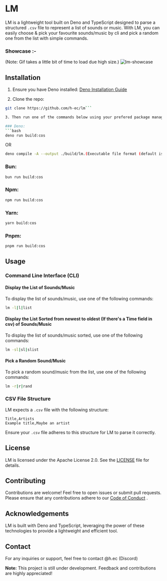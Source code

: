 # LM

LM is a lightweight tool built on Deno and TypeScript designed to parse a structured `.csv` file to represent a list of sounds or music. With LM, you can easily choose & pick your favourite sounds/music by cli and pick a random one from the list with simple commands.

### Showcase :-
(Note: Gif takes a little bit of time to load due high size.)
![lm-showcase](/readme-assets/lm-example.gif)

## Installation
1. Ensure you have Deno installed: [Deno Installation Guide](https://docs.deno.com/runtime/manual/getting_started/installation) 

2. Clone the repo: 
```bash 
git clone https://github.com/h-ec/lm```

3. Then run one of the commands below using your prefered package manager

### Deno:
```bash
deno run build:cos
```
OR
```bash
deno compile -A --output ./build/lm.(Executable file format (default is .exe)) ./src/index.ts
```

### Bun:
```bash
bun run build:cos
```
### Npm:
```bash
npm run build:cos
```

### Yarn:
```bash
yarn build:cos
```

### Pnpm:
```bash
pnpm run build:cos
```

## Usage
### Command Line Interface (CLI)
#### Display the List of Sounds/Music

To display the list of sounds/music, use one of the following commands:

```bash
lm -l|l|list
```

#### Display the List Sorted from newest to oldest (If there's a Time field in csv) of Sounds/Music

To display the list of sounds/music sorted, use one of the following commands:

```bash
lm -sl|sl|slist
```


#### Pick a Random Sound/Music

To pick a random sound/music from the list, use one of the following commands:

```bash
lm -r|r|rand
```


### CSV File Structure

LM expects a `.csv` file with the following structure:

```Copy code
Title,Artists
Example title,Maybe an artist
```

Ensure your `.csv` file adheres to this structure for LM to parse it correctly.
## License

LM is licensed under the Apache License 2.0. See the [LICENSE](https://www.apache.org/licenses/LICENSE-2.0.txt)  file for details.
## Contributing

Contributions are welcome! Feel free to open issues or submit pull requests. Please ensure that any contributions adhere to our [Code of Conduct](https://www.apache.org/foundation/policies/conduct) .
## Acknowledgements

LM is built with Deno and TypeScript, leveraging the power of these technologies to provide a lightweight and efficient tool.
## Contact

For any inquiries or support, feel free to contact @h.ec (Discord)

**Note:**  This project is still under development. Feedback and contributions are highly appreciated!